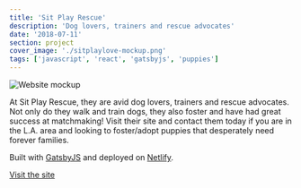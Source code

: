 ```yaml
---
title: 'Sit Play Rescue'
description: 'Dog lovers, trainers and rescue advocates'
date: '2018-07-11'
section: project
cover_image: './sitplaylove-mockup.png'
tags: ['javascript', 'react', 'gatsbyjs', 'puppies']
---
```


![Website mockup](https://res.cloudinary.com/crbaucom/image/upload/v1543818900/crbaucom-images/sitplaylove-mockup.png)

At Sit Play Rescue, they are avid dog lovers, trainers and rescue advocates. Not only do they walk and train dogs, they also foster and have had great success at matchmaking! Visit their site and contact them today if you are in the L.A. area and looking to foster/adopt puppies that desperately need forever families.

Built with [GatsbyJS](https://www.gatsbyjs.org/) and deployed on [Netlify](https://netlify.com/).

[Visit the site](https://sitplaylove.org/)
